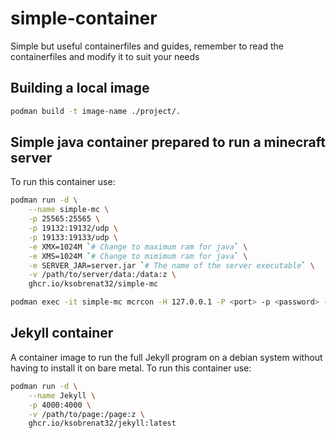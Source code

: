 # simple-container

Simple but useful containerfiles and guides,
 remember to read the containerfiles and
 modify it to suit your needs

## Building a local image

```sh
podman build -t image-name ./project/.
```

## Simple java container prepared to run a minecraft server

To run this container use:

```sh
podman run -d \
    --name simple-mc \
    -p 25565:25565 \
    -p 19132:19132/udp \
    -p 19133:19133/udp \
    -e XMX=1024M `# Change to maximum ram for java` \
    -e XMS=1024M `# Change to mimimum ram for java` \
    -e SERVER_JAR=server.jar `# The name of the server executable` \
    -v /path/to/server/data:/data:z \
    ghcr.io/ksobrenat32/simple-mc
```

```sh
podman exec -it simple-mc mcrcon -H 127.0.0.1 -P <port> -p <password> -t
```

## Jekyll container

A container image to run the full Jekyll program on a debian
 system without having to install it on bare metal. To run
 this container use:

```sh
podman run -d \
    --name Jekyll \
    -p 4000:4000 \
    -v /path/to/page:/page:z \
    ghcr.io/ksobrenat32/jekyll:latest
```
